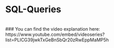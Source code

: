 # SQL-Queries
<br>
### You can find the video explanation here:<br>
https://www.youtube.com/embed/videoseries?list=PLICG39jwkTxGeBnSbQr20zRwEppMaMP5h
